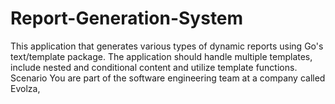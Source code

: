 # Report-Generation-System
This application that generates various types of dynamic reports using Go's text/template package. The application should handle multiple templates, include nested and conditional content and utilize template functions. Scenario You are part of the software engineering team at a company called Evolza,
